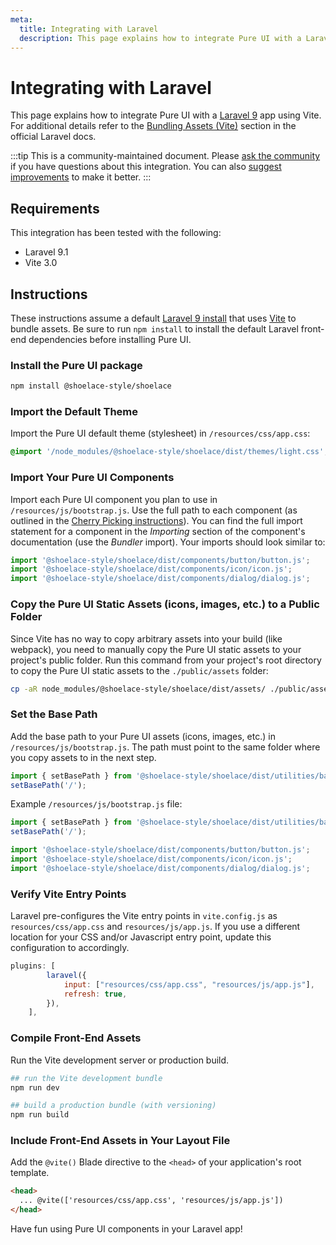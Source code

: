 ```yaml
---
meta:
  title: Integrating with Laravel
  description: This page explains how to integrate Pure UI with a Laravel app.
---
```


# Integrating with Laravel

This page explains how to integrate Pure UI with a [Laravel 9](https://laravel.com) app using Vite. For additional details refer to the [Bundling Assets (Vite)](https://laravel.com/docs/9.x/vite) section in the official Laravel docs.

:::tip
This is a community-maintained document. Please [ask the community](/resources/community) if you have questions about this integration. You can also [suggest improvements](https://github.com/shoelace-style/shoelace/blob/next/docs/tutorials/integrating-with-laravel.md) to make it better.
:::

## Requirements

This integration has been tested with the following:

- Laravel 9.1
- Vite 3.0

## Instructions

These instructions assume a default [Laravel 9 install](https://laravel.com/docs/9.x/installation) that uses [Vite](https://vitejs.dev/) to bundle assets.
Be sure to run `npm install` to install the default Laravel front-end dependencies before installing Pure UI.

### Install the Pure UI package

```bash
npm install @shoelace-style/shoelace
```

### Import the Default Theme

Import the Pure UI default theme (stylesheet) in `/resources/css/app.css`:

```css
@import '/node_modules/@shoelace-style/shoelace/dist/themes/light.css';
```

### Import Your Pure UI Components

Import each Pure UI component you plan to use in `/resources/js/bootstrap.js`. Use the full path to each component (as outlined in the [Cherry Picking instructions](https://pureui.xyz/getting-started/installation#cherry-picking)). You can find the full import statement for a component in the _Importing_ section of the component's documentation (use the _Bundler_ import). Your imports should look similar to:

```js
import '@shoelace-style/shoelace/dist/components/button/button.js';
import '@shoelace-style/shoelace/dist/components/icon/icon.js';
import '@shoelace-style/shoelace/dist/components/dialog/dialog.js';
```

### Copy the Pure UI Static Assets (icons, images, etc.) to a Public Folder

Since Vite has no way to copy arbitrary assets into your build (like webpack), you need to manually copy the Pure UI static assets to your project's public folder. Run this command from your project's root directory to copy the Pure UI static assets to the `./public/assets` folder:

```sh
cp -aR node_modules/@shoelace-style/shoelace/dist/assets/ ./public/assets
```

### Set the Base Path

Add the base path to your Pure UI assets (icons, images, etc.) in `/resources/js/bootstrap.js`. The path must point to the same folder where you copy assets to in the next step.

```js
import { setBasePath } from '@shoelace-style/shoelace/dist/utilities/base-path.js';
setBasePath('/');
```

Example `/resources/js/bootstrap.js` file:

```js
import { setBasePath } from '@shoelace-style/shoelace/dist/utilities/base-path.js';
setBasePath('/');

import '@shoelace-style/shoelace/dist/components/button/button.js';
import '@shoelace-style/shoelace/dist/components/icon/icon.js';
import '@shoelace-style/shoelace/dist/components/dialog/dialog.js';
```

### Verify Vite Entry Points

Laravel pre-configures the Vite entry points in `vite.config.js` as `resources/css/app.css` and `resources/js/app.js`. If you use a different location for your CSS and/or Javascript entry point, update this configuration to accordingly.

```js
plugins: [
        laravel({
            input: ["resources/css/app.css", "resources/js/app.js"],
            refresh: true,
        }),
    ],
```

### Compile Front-End Assets

Run the Vite development server or production build.

```bash
## run the Vite development bundle
npm run dev

## build a production bundle (with versioning)
npm run build
```

### Include Front-End Assets in Your Layout File

Add the `@vite()` Blade directive to the `<head>` of your application's root template.

```html
<head>
  ... @vite(['resources/css/app.css', 'resources/js/app.js'])
</head>
```

Have fun using Pure UI components in your Laravel app!
